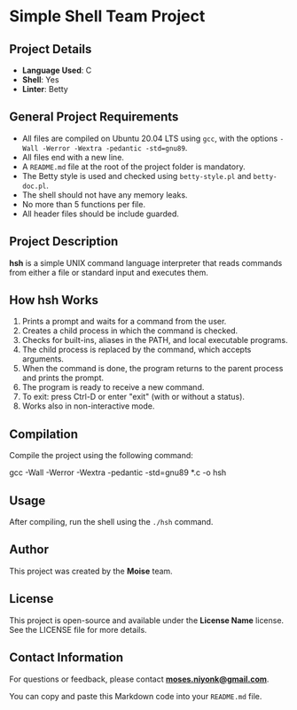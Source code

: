 
# Simple Shell Team Project

## Project Details

- **Language Used**: C
- **Shell**: Yes
- **Linter**: Betty

## General Project Requirements

- All files are compiled on Ubuntu 20.04 LTS using `gcc`, with the options `-Wall -Werror -Wextra -pedantic -std=gnu89`.
- All files end with a new line.
- A `README.md` file at the root of the project folder is mandatory.
- The Betty style is used and checked using `betty-style.pl` and `betty-doc.pl`.
- The shell should not have any memory leaks.
- No more than 5 functions per file.
- All header files should be include guarded.

## Project Description

**hsh** is a simple UNIX command language interpreter that reads commands from either a file or standard input and executes them.

## How hsh Works

1. Prints a prompt and waits for a command from the user.
2. Creates a child process in which the command is checked.
3. Checks for built-ins, aliases in the PATH, and local executable programs.
4. The child process is replaced by the command, which accepts arguments.
5. When the command is done, the program returns to the parent process and prints the prompt.
6. The program is ready to receive a new command.
7. To exit: press Ctrl-D or enter "exit" (with or without a status).
8. Works also in non-interactive mode.

## Compilation

Compile the project using the following command:


gcc -Wall -Werror -Wextra -pedantic -std=gnu89 *.c -o hsh

## Usage

After compiling, run the shell using the `./hsh` command.

## Author

This project was created by the **Moise** team.

## License

This project is open-source and available under the **License Name** license. See the LICENSE file for more details.

## Contact Information

For questions or feedback, please contact **moses.niyonk@gmail.com**.

You can copy and paste this Markdown code into your `README.md` file.
